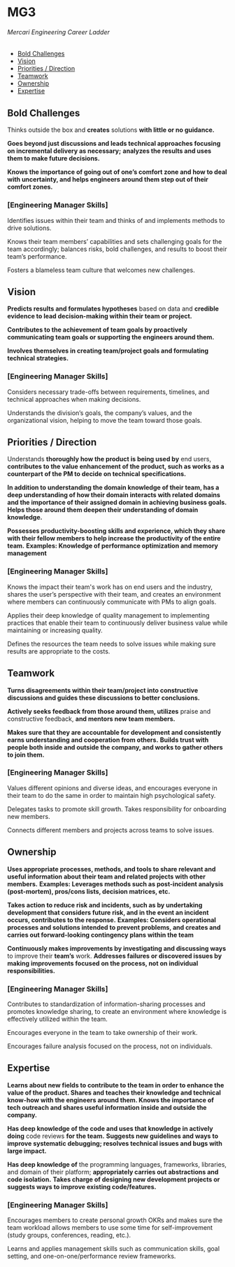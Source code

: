 # MG3
###### Mercari Engineering Career Ladder

 * [Bold Challenges](#bold-challenges)
 * [Vision](#vision)
 * [Priorities / Direction](#priorities--direction)
 * [Teamwork](#teamwork)
 * [Ownership](#ownership)
 * [Expertise](#expertise)

## Bold Challenges
Thinks outside the box and **creates** solutions **with little or no guidance.**

**Goes beyond just discussions and leads technical approaches focusing on incremental delivery as necessary;**
**analyzes the results and uses them to make future decisions.**

**Knows the importance of going out of one’s comfort zone and how to deal with uncertainty, and helps engineers around them step out of their comfort zones.**

### [Engineering Manager Skills]

Identifies issues within their team and thinks of and implements methods to drive solutions.

Knows their team members’ capabilities and sets challenging goals for the team accordingly; balances risks, bold challenges, and results to boost their team’s performance.

Fosters a blameless team culture that welcomes new challenges.


## Vision
**Predicts results and formulates hypotheses** based on data and **credible evidence to lead decision-making within their team or project.**

**Contributes to the achievement of team goals by proactively communicating team goals or supporting the engineers around them.**

**Involves themselves in creating team/project goals and formulating technical strategies.**

### [Engineering Manager Skills]

Considers necessary trade-offs between requirements, timelines, and technical approaches when making decisions.

Understands the division’s goals, the company’s values, and the organizational vision, helping to move the team toward those goals.


## Priorities / Direction
Understands **thoroughly how the product is being used by** end users, **contributes to the value enhancement of the product, such as works as a counterpart of the PM to decide on technical specifications.**

**In addition to understanding the domain knowledge of their team, has a deep understanding of how their domain interacts with related domains and the importance of their assigned domain in achieving business goals. Helps those around them deepen their understanding of domain knowledge.**

**Possesses productivity-boosting skills and experience, which they share with their fellow members to help increase the productivity of the entire team.**
**Examples: Knowledge of performance optimization and memory management**

### [Engineering Manager Skills]

Knows the impact their team's work has on end users and the industry, shares the user’s perspective with their team, and creates an environment where members can continuously communicate with PMs to align goals.

Applies their deep knowledge of quality management to implementing practices that enable their team to continuously deliver business value while maintaining or increasing quality.

Defines the resources the team needs to solve issues while making sure results are appropriate to the costs.


## Teamwork
**Turns disagreements within their team/project into constructive discussions and guides these discussions to better conclusions.**

**Actively seeks feedback from those around them, utilizes** praise and constructive feedback, **and mentors new team members.**

**Makes sure that they are accountable for development and consistently earns understanding and cooperation from others.**
**Builds trust with people both inside and outside the company, and works to gather others to join them.**

### [Engineering Manager Skills]

Values different opinions and diverse ideas, and encourages everyone in their team to do the same in order to maintain high psychological safety.

Delegates tasks to promote skill growth. Takes responsibility for onboarding new members.

Connects different members and projects across teams to solve issues.


## Ownership
**Uses appropriate processes, methods, and tools to share relevant and useful information about their team and related projects with other members.**
**Examples: Leverages methods such as post-incident analysis (post-mortem), pros/cons lists, decision matrices, etc.**

**Takes action to reduce risk and incidents, such as by undertaking development that considers future risk, and in the event an incident occurs, contributes to the response.**
**Examples: Considers operational processes and solutions intended to prevent problems, and creates and carries out forward-looking contingency plans within the team**

**Continuously makes improvements by investigating and discussing ways** to improve their **team’s** work.
**Addresses failures or discovered issues by making improvements focused on the process, not on individual responsibilities.**

### [Engineering Manager Skills]

Contributes to standardization of information-sharing processes and promotes knowledge sharing, to create an environment where knowledge is effectively utilized within the team.

Encourages everyone in the team to take ownership of their work.

Encourages failure analysis focused on the process, not on individuals.


## Expertise
**Learns about new fields to contribute to the team in order to enhance the value of the product. Shares and teaches their knowledge and technical know-how with the engineers around them. Knows the importance of tech outreach and shares useful information inside and outside the company.**

**Has deep knowledge of the code and uses that knowledge in actively doing** code reviews **for the team.**
**Suggests new guidelines and ways to improve systematic debugging; resolves technical issues and bugs with large impact.**

**Has deep knowledge of** the programming languages, frameworks, libraries, and domain of their platform; **appropriately carries out abstractions and code isolation.**
**Takes charge of designing new development projects or suggests ways to improve existing code/features.**

### [Engineering Manager Skills]

Encourages members to create personal growth OKRs and makes sure the team workload allows members to use some time for self-improvement (study groups, conferences, reading, etc.).

Learns and applies management skills such as communication skills, goal setting, and one-on-one/performance review frameworks.

